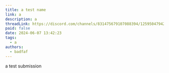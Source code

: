```yaml
---
title: a test name
link: a
description: a
threadLink: https://discord.com/channels/831475679107088394/1259504794217746533
paid: false
date: 2024-06-07 13:42:23
tags:
  - a
authors:
  - badfaf
---
```

a test submission